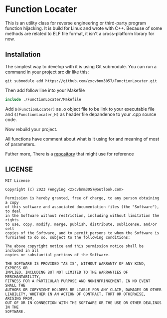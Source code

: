 # Function Locater

This is an utility class for reverse engineering or third-party program function hijacking. It is build for Linux and wrote with C++. Because of some methods are related to ELF file format, it isn't a cross-platform library for now.

## Installation

The simplest way to develop with it is using Git submodule. You can run a command in your project src dir like this:

```shell
git submodule add https://github.com/zxcvbnm3057/FunctionLocater.git
```

Then add follow line into your Makefile

```makefile
include ./FunctionLocater/Makefile
```

Add `$(FunctionLocater)` as .o object file to be link to your executable file and `$(FunctionLocater_H)` as header file depandence to your .cpp source code.

Now rebuild your project.

All functions have comment about what is it using for and meaning of most of parameters.

Futher more, There is a [repository](https://github.com/CN-DST-DEVELOPER/Faster_DST) that might use for reference

## LICENSE

```
MIT License

Copyright (c) 2023 Fengying <zxcvbnm3057@outlook.com>

Permission is hereby granted, free of charge, to any person obtaining a copy
of this software and associated documentation files (the "Software"), to deal
in the Software without restriction, including without limitation the rights
to use, copy, modify, merge, publish, distribute, sublicense, and/or sell
copies of the Software, and to permit persons to whom the Software is
furnished to do so, subject to the following conditions:

The above copyright notice and this permission notice shall be included in all
copies or substantial portions of the Software.

THE SOFTWARE IS PROVIDED "AS IS", WITHOUT WARRANTY OF ANY KIND, EXPRESS OR
IMPLIED, INCLUDING BUT NOT LIMITED TO THE WARRANTIES OF MERCHANTABILITY,
FITNESS FOR A PARTICULAR PURPOSE AND NONINFRINGEMENT. IN NO EVENT SHALL THE
AUTHORS OR COPYRIGHT HOLDERS BE LIABLE FOR ANY CLAIM, DAMAGES OR OTHER
LIABILITY, WHETHER IN AN ACTION OF CONTRACT, TORT OR OTHERWISE, ARISING FROM,
OUT OF OR IN CONNECTION WITH THE SOFTWARE OR THE USE OR OTHER DEALINGS IN THE
SOFTWARE.
```
